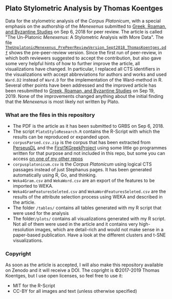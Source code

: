 ## Plato Stylometric Analysis by Thomas Koentges

Data for the stylometric analysis of the _Corpus Platonicum_, with a special emphasis on the authorship of the _Menexenus_ submitted to [Greek, Roaman, and Byzantine Studies](https://grbs.library.duke.edu/index) on Sep 6, 2018 for peer review. The article is called "The Un-Platonic _Menexenus_: A Stylometric Analysis with More Data". The file [`TheUnplatonicMenexenus_PrePeerReviewVersion_Sept2018_ThomasKoentges.pdf`](https://github.com/ThomasK81/PlatoStylometricAnalysis/blob/master/TheUnplatonicMenexenus_PrePeerReviewVersion_Sept2018_ThomasKoentges.pdf) shows the pre-peer-review version. Since the first run of peer-review, in which both reviewers suggested to accept the contribution, but also gave some very helpful hints of how to further improve the article, all visualizations have changed. In particular, I replaced all CTS identifiers in the visualizations with accept abbreviations for authors and works and used `Ward.D2` instead of `Ward.D` for the implementation of the Ward-method in R. Several other points have been addressed and the improved article has been resubmitted to [Greek, Roaman, and Byzantine Studies](https://grbs.library.duke.edu/index) on Sep 19, 2019. None of the improvements changed anything about the initial finding that the _Menexenus_ is most likely not written by Plato. 

### What are the files in this repository

- The PDF is the article as it has been submitted to GRBS on Sep 6, 2018.
- The script `PlatoStyloResearch.R` contains the R-Script with which the results can be reproduced or expanded upon.
- `corpusParsed.csv.zip` is the corpus that has been extracted from [PerseusDL](http://opengreekandlatin.github.io/First1KGreek/) and the [First1KGreekProject](http://opengreekandlatin.github.io/First1KGreek/) using some little go programmes written for that purpose and not included in this repo, but some you can access [on one of my other repos](https://github.com/ThomasK81/TEItoCEX)
- `corpusplatonicum.csv` is the _Corpus Platonicum_ using logical CTS passages instead of just Stephanus pages. It has been generated automatically using R, Go, and thinking.
- `Weka4Gram.csv` and `WekaWord.csv` are an export of the features to be imported to WEKA.
- `Weka4GramFeaturesSeleted.csv` and `WekaWordFeaturesSeleted.csv` are the results of the attribute selection process using WEKA and described in the article.
- The folder `/tables/` contains all tables generated with my R script that were used for the analysis
- The folder`/plots/` contains all visualizations generated with my R script. Not all of them were used in the article and it contains very high-resolution images, which are detail-rich and would not make sense in a paper-based publication. Have a look at the different clusters and t-SNE visualizations. 

### Copyright
As soon as the article is accepted, I will also make this repository available on Zenodo and it will receive a DOI.
The copright is &copy;2017-2019 Thomas Koentges, but I use open licenses, so feel free to use it:
- MIT for the R-Script
- CC-BY for all images and text (unless otherwise specified)

